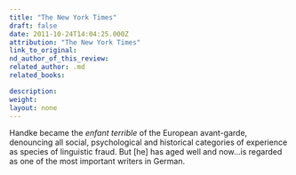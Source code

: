 ```yaml
---
title: "The New York Times"
draft: false
date: 2011-10-24T14:04:25.000Z
attribution: "The New York Times"
link_to_original:
nd_author_of_this_review:
related_author: .md
related_books:

description:
weight:
layout: none
---
```

Handke became the *enfant terrible* of the European avant-garde, denouncing all social, psychological and historical categories of experience as species of linguistic fraud. But [he] has aged well and now…is regarded as one of the most important writers in German.

